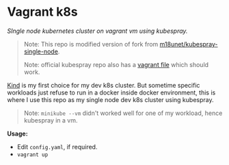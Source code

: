# Vagrant k8s

*SIngle node kubernetes cluster on vagrant vm using kubespray.*

> Note: This repo is modified version of fork from [m18unet/kubespray-single-node](https://github.com/m18unet/kubespray-single-node).
>
> Note: official kubespray repo also has a [vagrant file](https://github.com/kubernetes-sigs/kubespray/blob/master/Vagrantfile) which should work.



[Kind](https://kind.sigs.k8s.io/docs/user/quick-start/) is my first choice for my dev k8s cluster. But sometime specific workloads just refuse to run in a docker inside docker environment, this is where I use this repo as my single node dev k8s cluster using kubespray.

> Note: `minikube --vm` didn't worked well for one of my workload, hence kubespray in a vm.



**Usage:**

* Edit `config.yaml`, if required.
* `vagrant up`



